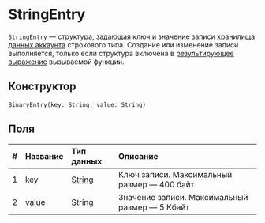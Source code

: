 # StringEntry

`StringEntry` — cтруктура, задающая ключ и значение записи [хранилища данных аккаунта](/ru/blockchain/account/account-data-storage) строкового типа. Cоздание или изменение записи выполняется, только если структура включена в [результирующее выражение](/ru/ride/functions/callable-function#резуnьтат-выпоnнения-2) вызываемой функции.

## Конструктор

```ride
BinaryEntry(key: String, value: String)
```

## Поля

|   #   | Название | Тип данных | Описание |
| :--- | :--- | :--- | :--- |
| 1 | key | [String](/ru/ride/data-types/string) | Ключ записи.  Максимальный размер — 400 байт |
| 2 | value| [String](/ru/ride/data-types/byte-vector) | Значение записи. Максимальный размер — 5 Кбайт |
